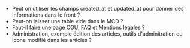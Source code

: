 - Peut on utiliser les champs created_at et updated_at pour donner des informations dans le front ?
- Peut-on laisser une table vide dans le MCD ?
- Faut-il faire une page CGU, FAQ et Mentions légales ?
- Administration, exemple édition des articles, outils d'adminitration ou icone modifié dans les articles ?